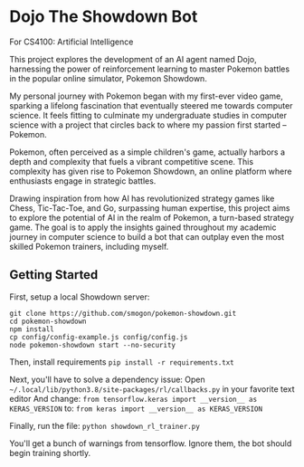 # Dojo The Showdown Bot
For CS4100: Artificial Intelligence

This project explores the development of an AI agent named Dojo, harnessing the power of reinforcement learning to master Pokemon battles in the popular online simulator, Pokemon Showdown.

My personal journey with Pokemon began with my first-ever video game, sparking a lifelong fascination that eventually steered me towards computer science. It feels fitting to culminate my undergraduate studies in computer science with a project that circles back to where my passion first started – Pokemon.

Pokemon, often perceived as a simple children's game, actually harbors a depth and complexity that fuels a vibrant competitive scene. This complexity has given rise to Pokemon Showdown, an online platform where enthusiasts engage in strategic battles.

Drawing inspiration from how AI has revolutionized strategy games like Chess, Tic-Tac-Toe, and Go, surpassing human expertise, this project aims to explore the potential of AI in the realm of Pokemon, a turn-based strategy game. The goal is to apply the insights gained throughout my academic journey in computer science to build a bot that can outplay even the most skilled Pokemon trainers, including myself.

## Getting Started
First, setup a local Showdown server:
```
git clone https://github.com/smogon/pokemon-showdown.git
cd pokemon-showdown
npm install
cp config/config-example.js config/config.js
node pokemon-showdown start --no-security
```

Then, install requirements
`pip install -r requirements.txt`

Next, you'll have to solve a dependency issue:
Open `~/.local/lib/python3.8/site-packages/rl/callbacks.py` in your favorite text editor
And change: `from tensorflow.keras import __version__ as KERAS_VERSION`
to: `from keras import __version__ as KERAS_VERSION`

Finally, run the file:
`python showdown_rl_trainer.py`

You'll get a bunch of warnings from tensorflow. Ignore them, the bot should begin training shortly.
